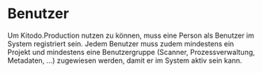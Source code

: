 # Benutzer
Um Kitodo.Production nutzen zu können, muss eine Person als Benutzer im System registriert sein. Jedem Benutzer muss zudem mindestens ein Projekt und mindestens eine Benutzergruppe (Scanner, Prozessverwaltung, Metadaten, …) zugewiesen werden, damit er im System aktiv sein kann.